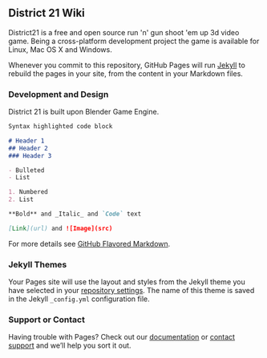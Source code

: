 ## District 21 Wiki

District21 is a free and open source run 'n' gun shoot 'em up 3d video game. Being a cross-platform development project the game is available for Linux, Mac OS X and Windows.

Whenever you commit to this repository, GitHub Pages will run [Jekyll](https://jekyllrb.com/) to rebuild the pages in your site, from the content in your Markdown files.

### Development and Design

District 21 is built upon Blender Game Engine. 

```markdown
Syntax highlighted code block

# Header 1
## Header 2
### Header 3

- Bulleted
- List

1. Numbered
2. List

**Bold** and _Italic_ and `Code` text

[Link](url) and ![Image](src)
```

For more details see [GitHub Flavored Markdown](https://guides.github.com/features/mastering-markdown/).

### Jekyll Themes

Your Pages site will use the layout and styles from the Jekyll theme you have selected in your [repository settings](https://github.com/egetun/projectmilvus/settings). The name of this theme is saved in the Jekyll `_config.yml` configuration file.

### Support or Contact

Having trouble with Pages? Check out our [documentation](https://help.github.com/categories/github-pages-basics/) or [contact support](https://github.com/contact) and we’ll help you sort it out.
